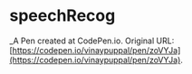 # speechRecog 
 _A Pen created at CodePen.io. Original URL: [https://codepen.io/vinaypuppal/pen/zoVYJa](https://codepen.io/vinaypuppal/pen/zoVYJa).

 